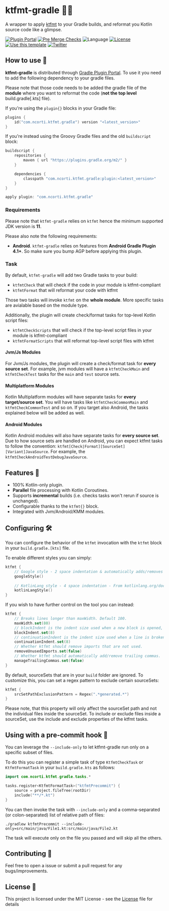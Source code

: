 # ktfmt-gradle 🧹🐘

A wrapper to apply [ktfmt](https://github.com/facebookincubator/ktfmt) to your Gradle builds, and reformat you Kotlin
source code like a glimpse.

[![Plugin Portal](https://img.shields.io/maven-metadata/v/https/plugins.gradle.org/m2/com/ncorti/ktfmt/gradle/com.ncorti.ktfmt.gradle.gradle.plugin/maven-metadata.xml.svg?label=Gradle%20Plugin%20Portal&colorB=brightgreen&logo=gradle)](https://plugins.gradle.org/plugin/com.ncorti.ktfmt.gradle) [![Pre Merge Checks](https://github.com/cortinico/ktfmt-gradle/workflows/Pre%20Merge%20Checks/badge.svg)](https://github.com/cortinico/ktfmt-gradle/actions?query=workflow%3A%22Pre+Merge+Checks%22) ![Language](https://img.shields.io/github/languages/top/cortinico/kotlin-android-template?color=blue&logo=kotlin) [![License](https://img.shields.io/github/license/cortinico/kotlin-android-template.svg)](LICENSE) [![Use this template](https://img.shields.io/badge/from-kotlin--gradle--plugin--template-brightgreen?logo=dropbox)](https://github.com/cortinico/kotlin-gradle-plugin-template/generate) [![Twitter](https://img.shields.io/badge/Twitter-@cortinico-blue.svg?style=flat&logo=twitter)](http://twitter.com/cortinico)

## How to use 👣

**ktfmt-gradle** is distributed through [Gradle Plugin Portal](https://plugins.gradle.org/). To use it you need to add
the following dependency to your gradle files.

Please note that those code needs to be added the gradle file of the **module** where you want to reformat the code
(**not the top level** build.gradle[.kts] file).

If you're using the `plugin{}` blocks in your Gradle file:

```kotlin
plugins {
    id("com.ncorti.ktfmt.gradle") version "<latest_version>"
}
```

If you're instead using the Groovy Gradle files and the old `buildscript` block:

```groovy
buildscript {
    repositories {
        maven { url "https://plugins.gradle.org/m2/" }
    }

    dependencies {
        classpath "com.ncorti.ktfmt.gradle:plugin:<latest_version>"
    }
}

apply plugin: "com.ncorti.ktfmt.gradle"
```

### Requirements

Please note that `ktfmt-gradle` relies on `ktfmt` hence the minimum supported JDK version is **11**.

Please also note the following requirements:

* **Android**. `ktfmt-gradle` relies on features from **Android Gradle Plugin 4.1+**. So make sure you bump AGP before applying this plugin.

### Task

By default, `ktfmt-gradle` will add two Gradle tasks to your build:

- `ktfmtCheck` that will check if the code in your module is ktfmt-compliant
- `ktfmtFormat` that will reformat your code with ktfmt

Those two tasks will invoke `ktfmt` on the **whole module**. More specific tasks are avialable based on the module type.

Additionally, the plugin will create check/format tasks for top-level Kotlin script files:

- `ktfmtCheckScripts` that will check if the top-level script files in your module is ktfmt-compliant
- `ktfmtFormatScripts` that will reformat top-level script files with ktfmt

#### Jvm/Js Modules

For Jvm/Js modules, the plugin will create a check/format task for **every source set**. For example, jvm modules will
have a `ktfmtCheckMain` and `ktfmtCheckTest` tasks for the `main` and `test` source sets.

#### Multiplatform Modules

Kotlin Multiplatform modules will have separate tasks for **every target/source set**. You will have tasks
like `ktfmtCheckCommonMain` and `ktfmtCheckCommonTest` and so on. If you target also Android, the tasks explained below
will be added as well.

#### Android Modules

Kotlin Android modules will also have separate tasks for **every source set**. Due to how source sets are handled on
Android, you can expect ktfmt tasks to follow the convention: `ktfmt[Check|Format][SourceSet][Variant]JavaSource`. For
example, the `ktfmtCheckAndroidTestDebugJavaSource`.

## Features 🎨

- 100% Kotlin-only plugin.
- **Parallel** file processing with Kotlin Coroutines.
- Supports **incremental** builds (i.e. checks tasks won't rerun if source is unchanged).
- Configurable thanks to the `ktfmt{}` block.
- Integrated with Jvm/Android/KMM modules.

## Configuring 🛠

You can configure the behavior of the `ktfmt` invocation with the `ktfmt` block in your `build.gradle.[kts]` file.

To enable different styles you can simply:

```kotlin
ktfmt {
    // Google style - 2 space indentation & automatically adds/removes trailing commas
    googleStyle()
    
    // KotlinLang style - 4 space indentation - From kotlinlang.org/docs/coding-conventions.html
    kotlinLangStyle()
}
```

If you wish to have further control on the tool you can instead:

```kotlin
ktfmt {
    // Breaks lines longer than maxWidth. Default 100.
    maxWidth.set(80)
    // blockIndent is the indent size used when a new block is opened, in spaces.
    blockIndent.set(8)
    // continuationIndent is the indent size used when a line is broken because it's too
    continuationIndent.set(8)
    // Whether ktfmt should remove imports that are not used.
    removeUnusedImports.set(false)
    // Whether ktfmt should automatically add/remove trailing commas.
    manageTrailingCommas.set(false)
}
```

By default, sourceSets that are in your `build` folder are ignored. To customize this, you can set a regex pattern to
exclude certain sourceSets:

```kotlin
ktfmt {
    srcSetPathExclusionPattern = Regex(".*generated.*")
}
```

Please note, that this property will only affect the sourceSet path and not the individual files inside the sourceSet.
To include or exclude files inside a sourceSet, use the include and exclude properties of the ktfmt tasks.

## Using with a pre-commit hook 🎣

You can leverage the `--include-only` to let ktfmt-gradle run only on a specific subset of files.

To do this you can register a simple task of type `KtfmtCheckTask` or `KtfmtFormatTask` in your `build.gradle.kts` as
follows:

```kotlin
import com.ncorti.ktfmt.gradle.tasks.*

tasks.register<KtfmtFormatTask>("ktfmtPrecommit") {
    source = project.fileTree(rootDir)
    include("**/*.kt")
}
```

You can then invoke the task with `--include-only` and a comma-separated (or colon-separated) list of relative path of
files:

```
./gradlew ktfmtPrecommit --include-only=src/main/java/File1.kt:src/main/java/File2.kt
```

The task will execute only on the file you passed and will skip all the others.

## Contributing 🤝

Feel free to open a issue or submit a pull request for any bugs/improvements.

## License 📄

This project is licensed under the MIT License - see the [License](License) file for details
